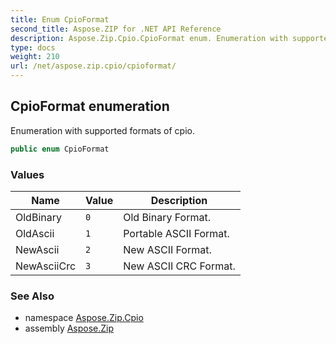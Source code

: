 ```yaml
---
title: Enum CpioFormat
second_title: Aspose.ZIP for .NET API Reference
description: Aspose.Zip.Cpio.CpioFormat enum. Enumeration with supported formats of cpio
type: docs
weight: 210
url: /net/aspose.zip.cpio/cpioformat/
---
```

## CpioFormat enumeration

Enumeration with supported formats of cpio.

```csharp
public enum CpioFormat
```

### Values

| Name | Value | Description |
| --- | --- | --- |
| OldBinary | `0` | Old Binary Format. |
| OldAscii | `1` | Portable ASCII Format. |
| NewAscii | `2` | New ASCII Format. |
| NewAsciiCrc | `3` | New ASCII CRC Format. |

### See Also

* namespace [Aspose.Zip.Cpio](../../aspose.zip.cpio/)
* assembly [Aspose.Zip](../../)


